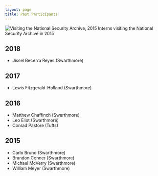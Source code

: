 ```yaml
---
layout: page
title: Past Participants
---
```


![Visiting the National Security Archive, 2015](http://nsarchive.swarthmore.edu/img/summer_research15.jpg)
Interns visiting the National Security Archive in 2015

## 2018
* Jissel Becerra Reyes (Swarthmore)


## 2017

* Lewis Fitzgerald-Holland (Swarthmore)


## 2016

* Matthew Chaffinch (Swarthmore)
* Leo Eliot (Swarthmore)
* Conrad Pastore (Tufts)


## 2015

* Carlo Bruno (Swarthmore)
* Brandon Conner (Swarthmore)
* Michael McVerry (Swarthmore)
* William Meyer (Swarthmore)
